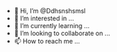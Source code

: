 - 👋 Hi, I’m @Ddhsnshsmsl
- 👀 I’m interested in ...
- 🌱 I’m currently learning ...
- 💞️ I’m looking to collaborate on ...
- 📫 How to reach me ...

<!---
Ddhsnshsmsl/Ddhsnshsmsl is a ✨ special ✨ repository because its `README.md` (this file) appears on your GitHub profile.
You can click the Preview link to take a look at your changes.
--->

